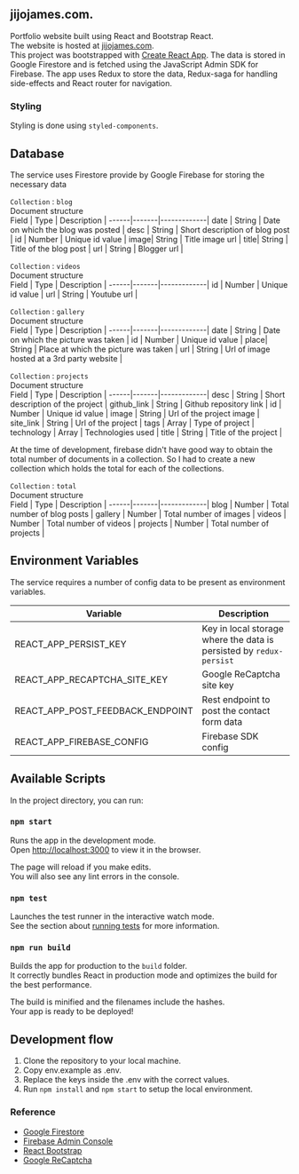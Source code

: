 ## jijojames.com. 
Portfolio website built using React and Bootstrap React.  
The website is hosted at [jijojames.com](https://jijojames.com).  
This project was bootstrapped with [Create React App](https://github.com/facebook/create-react-app). The data is stored in Google Firestore and is fetched using the JavaScript Admin SDK for Firebase. The app uses Redux to store the data, Redux-saga for handling side-effects and React router for navigation.  

### Styling
Styling is done using `styled-components`.  

## Database
The service uses Firestore provide by Google Firebase for storing the necessary data  

`Collection` : `blog`  
Document structure  
Field | Type  | Description |
------|-------|-------------|
date | String | Date on which the blog was posted |
desc | String | Short description of blog post |
id   | Number | Unique id value |
image| String | Title image url |
title| String | Title of the blog post |
url  | String | Blogger url |

`Collection` : `videos`  
Document structure  
Field | Type  | Description |
------|-------|-------------|
id   | Number | Unique id value |
url  | String | Youtube url |


`Collection` : `gallery`  
Document structure  
Field | Type  | Description |
------|-------|-------------|
date | String | Date on which the picture was taken |
id   | Number | Unique id value |
place| String | Place at which the picture was taken |
url  | String | Url of image hosted at a 3rd party website |

`Collection` : `projects`  
Document structure  
Field | Type  | Description |
------|-------|-------------|
desc | String | Short description of the project |
github_link | String | Github repository link |
id   | Number | Unique id value |
image | String | Url of the project image |
site_link | String | Url of the project |
tags | Array | Type of project |
technology | Array | Technologies used |
title  | String | Title of the project |

At the time of development, firebase didn't have good way to obtain the total number of documents in a collection. So I had to create a new collection which holds the total for each of the collections.  

`Collection` : `total`  
Document structure  
Field | Type  | Description |
------|-------|-------------|
blog | Number | Total number of blog posts |
gallery | Number | Total number of images |
videos | Number | Total number of videos |
projects | Number | Total number of projects |

## Environment Variables
The service requires a number of config data to be present as environment variables.  

Variable | Description |
------|-------------|
REACT_APP_PERSIST_KEY | Key in local storage where the data is persisted by `redux-persist` |
REACT_APP_RECAPTCHA_SITE_KEY | Google ReCaptcha site key |
REACT_APP_POST_FEEDBACK_ENDPOINT | Rest endpoint to post the contact form data |
REACT_APP_FIREBASE_CONFIG | Firebase SDK config |

## Available Scripts

In the project directory, you can run:

### `npm start`

Runs the app in the development mode.<br />
Open [http://localhost:3000](http://localhost:3000) to view it in the browser.

The page will reload if you make edits.<br />
You will also see any lint errors in the console.

### `npm test`

Launches the test runner in the interactive watch mode.<br />
See the section about [running tests](https://facebook.github.io/create-react-app/docs/running-tests) for more information.

### `npm run build`

Builds the app for production to the `build` folder.<br />
It correctly bundles React in production mode and optimizes the build for the best performance.

The build is minified and the filenames include the hashes.<br />
Your app is ready to be deployed!

## Development flow
1. Clone the repository to your local machine.
2. Copy env.example as .env.
3. Replace the keys inside the .env with the correct values.
4. Run `npm install` and `npm start` to setup the local environment.

### Reference
* [Google Firestore](https://firebase.google.com/docs/firestore)
* [Firebase Admin Console](https://console.firebase.google.com/)
* [React Bootstrap](https://react-bootstrap.github.io/)
* [Google ReCaptcha](https://developers.google.com/recaptcha/intro)
